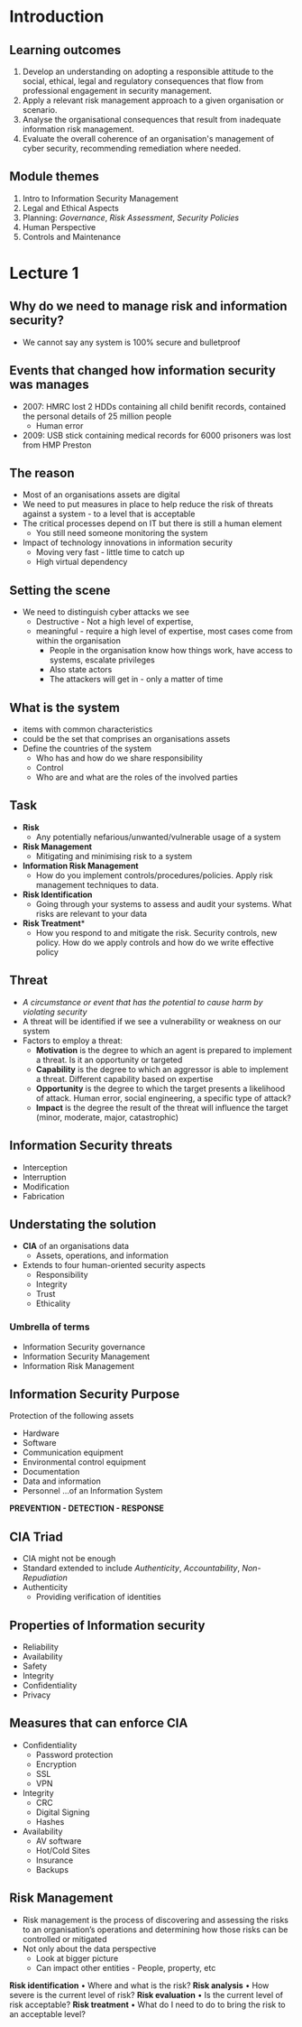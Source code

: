# Introduction

## Learning outcomes
1. Develop an understanding on adopting a responsible attitude to the social, ethical, legal and regulatory
consequences that flow from professional engagement in security management.
2. Apply a relevant risk management approach to a given organisation or scenario.
3. Analyse the organisational consequences that result from inadequate information risk management.
4. Evaluate the overall coherence of an organisation's management of cyber security, recommending
remediation where needed.

## Module themes 
1. Intro to Information Security Management 
2. Legal and Ethical Aspects 
3. Planning: *Governance*, *Risk Assessment*, *Security Policies* 
4. Human Perspective 
5. Controls and Maintenance

# Lecture 1

## Why do we need to manage risk and information security?
- We cannot say any system is 100% secure and bulletproof

## Events that changed how information security was manages
- 2007: HMRC lost 2 HDDs containing all child benifit records, contained the personal details of 25 million people
	- Human error
- 2009: USB stick containing medical records for 6000 prisoners was lost from HMP Preston

## The reason
 - Most of an organisations assets are digital
 - We need to put measures in place to help reduce the risk of threats against a system - to a level that is acceptable
 -  The critical processes depend on IT but there is still a human element
	 - You still need someone monitoring the system
- Impact of technology innovations in information security 
	- Moving very fast - little time to catch up
	- High virtual dependency

## Setting the scene
- We need to distinguish cyber attacks we see
	- Destructive - Not a high level of expertise, 
	- meaningful - require a high level of expertise, most cases come from within the organisation
		- People in the organisation know how things work, have access to systems, escalate privileges
		- Also state actors
		- The attackers will get in - only a matter of time

## What is the system
- items with common characteristics
- could be the set that comprises an organisations assets
- Define the countries of the system
	- Who has and how do we share responsibility
	- Control
	- Who are and what are the roles of the involved parties

## Task
- **Risk**
	- Any potentially nefarious/unwanted/vulnerable usage of a system
- **Risk Management**
	- Mitigating and minimising risk to a system
- **Information Risk Management**
	- How do you implement controls/procedures/policies. Apply risk management techniques to data.
- **Risk Identification**
	- Going through your systems to assess and audit your systems. What risks are relevant to your data
- **Risk Treatment***
	- How you respond to and mitigate the risk. Security controls, new policy. How do we apply controls and how do we write effective policy

## Threat
- *A circumstance or event that has the potential to cause harm by violating security*
- A threat will be identified if we see a vulnerability or weakness on our system
- Factors to employ a threat: 
	- **Motivation** is the degree to which an agent is prepared to implement a threat. Is it an opportunity or targeted
	- **Capability** is the degree to which an aggressor is able to implement a threat. Different capability based on expertise
	- **Opportunity** is the degree to which the target presents a likelihood of attack. Human error, social engineering, a specific type of attack?
	- **Impact** is the degree the result of the threat will influence the target (minor, moderate, major, catastrophic)

## Information Security threats
- Interception
- Interruption
- Modification
- Fabrication


## Understating the solution
- **CIA** of an organisations data
	- Assets, operations, and information
- Extends to four human-oriented security aspects 
	- Responsibility 
	- Integrity 
	- Trust 
	- Ethicality
### Umbrella of terms
- Information Security governance
- Information Security Management
- Information Risk Management

## Information Security Purpose 
Protection of the following assets 
- Hardware 
- Software 
- Communication equipment 
- Environmental control equipment 
- Documentation 
- Data and information 
- Personnel 
…of an Information System

**PREVENTION - DETECTION - RESPONSE**

## CIA Triad
- CIA might not be enough
- Standard extended to include *Authenticity*, *Accountability*, *Non-Repudiation*
- Authenticity
	- Providing verification of identities

## Properties of Information security
- Reliability
- Availability
- Safety
- Integrity
- Confidentiality
- Privacy

## Measures that can enforce CIA
- Confidentiality
	- Password protection
	- Encryption
	- SSL
	- VPN
- Integrity
	- CRC
	- Digital Signing
	- Hashes
- Availability 
	- AV software
	- Hot/Cold Sites
	- Insurance 
	- Backups

## Risk Management
- Risk management is the process of discovering and assessing the risks to an organisation’s operations and determining how those risks can be controlled or mitigated
- Not only about the data perspective
	- Look at bigger picture
	- Can impact other entities - People, property, etc

**Risk identification** • Where and what is the risk? 
**Risk analysis** • How severe is the current level of risk? 
**Risk evaluation** • Is the current level of risk acceptable? 
**Risk treatment** • What do I need to do to bring the risk to an acceptable level?